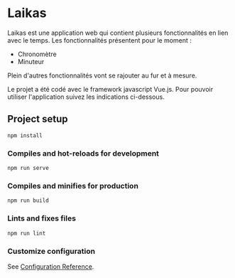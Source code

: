 # Laikas

Laikas est une application web qui contient plusieurs fonctionnalités en lien avec le temps.
Les fonctionnalités présentent pour le moment :
- Chronomètre
- Minuteur

Plein d'autres fonctionnalités vont se rajouter au fur et à mesure.

Le projet a été codé avec le framework javascript Vue.js. Pour pouvoir utiliser l'application suivez les indications ci-dessous.

## Project setup
```
npm install
```

### Compiles and hot-reloads for development
```
npm run serve
```

### Compiles and minifies for production
```
npm run build
```

### Lints and fixes files
```
npm run lint
```

### Customize configuration
See [Configuration Reference](https://cli.vuejs.org/config/).
